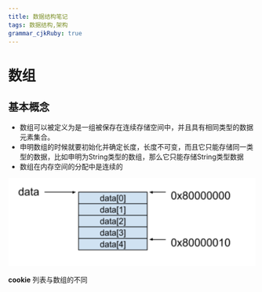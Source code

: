 ```yaml
---
title: 数据结构笔记
tags: 数据结构,架构
grammar_cjkRuby: true
---
```


# 数组
## 基本概念
- 数组可以被定义为是一组被保存在连续存储空间中，并且具有相同类型的数据元素集合。
- 申明数组的时候就要初始化并确定长度，长度不可变，而且它只能存储同一类型的数据，比如申明为String类型的数组，那么它只能存储String类型数据 
- 数组在内存空间的分配中是连续的

![enter description here](./images/1586777165151.png)

**cookie**
列表与数组的不同

